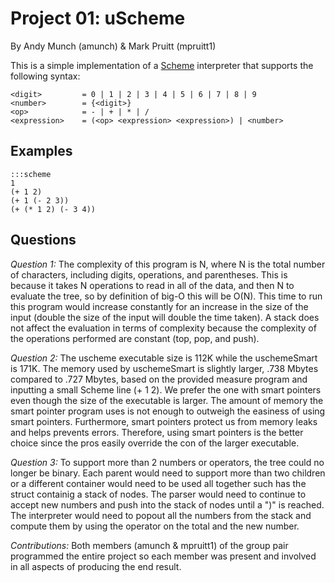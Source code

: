 Project 01: uScheme
===================

By Andy Munch (amunch) & Mark Pruitt (mpruitt1)

This is a simple implementation of a [Scheme] interpreter that supports the
following syntax:

    <digit>         = 0 | 1 | 2 | 3 | 4 | 5 | 6 | 7 | 8 | 9
    <number>        = {<digit>}
    <op>            = - | + | * | /
    <expression>    = (<op> <expression> <expression>) | <number>

Examples
--------

    :::scheme
    1
    (+ 1 2)
    (+ 1 (- 2 3))
    (+ (* 1 2) (- 3 4))

[Scheme]:   https://en.wikipedia.org/wiki/Scheme_(programming_language)

Questions
---------

*Question 1:*
	The complexity of this program is N, where N is the total number of characters, including digits, operations, and parentheses.  This is because it takes N operations to read in all of the data, and then N to evaluate the tree, so by definition of big-O this will be O(N).  This time to run this program would increase constantly for an increase in the size of the input (double the size of the input will double the time taken).  A stack does not affect the evaluation in terms of complexity because the complexity of the operations performed are constant (top, pop, and push).

*Question 2:*
	The uscheme executable size is 112K while the uschemeSmart is 171K.  The memory used by uschemeSmart is slightly larger, .738 Mbytes compared to .727 Mbytes, based on the provided measure program and inputting a small Scheme line (+ 1 2). We prefer the one with smart pointers even though the size of the executable is larger. The amount of memory the smart pointer program uses is not enough to outweigh the easiness of using smart pointers. Furthermore, smart pointers protect us from memory leaks and helps prevents errors. Therefore, using smart pointers is the better choice since the pros easily override the con of the larger executable.  

*Question 3:*
	To support more than 2 numbers or operators, the tree could no longer be binary. Each parent would need to support more than two children or a different container would need to be used all together such has the struct containig a stack of nodes. The parser would need to continue to accept new numbers and push into the stack of nodes until a ")" is reached. The interpreter would need to popout all the numbers from the stack and compute them by using the operator on the total and the new number. 

*Contributions:*
	Both members (amunch & mpruitt1) of the group pair programmed the entire project so each member was present and involved in all aspects of producing the end result.

